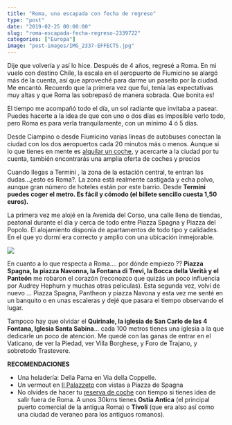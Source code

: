 ```yaml
---
title: "Roma, una escapada con fecha de regreso"
type: "post"
date: "2019-02-25 00:00:00"
slug: "roma-escapada-fecha-regreso-2339722"
categories: ["Europa"]
image: "post-images/IMG_2337-EFFECTS.jpg"
---
```


   
  
Dije que volvería y así lo hice. Después de 4 años, regresé a Roma. En mi vuelo con destino Chile, la escala en el aeropuerto de Fiumicino se alargó más de la cuenta, así que aproveché para darme un paseito por la ciudad. Me encantó. Recuerdo que la primera vez que fui, tenía las expectativas muy altas y que Roma las sobrepasó de manera sobrada. Que bonita es!  
  
El tiempo me acompañó todo el día, un sol radiante que invitaba a pasear. Puedes hacerte a la idea de que con uno o dos días es imposible verlo todo, pero Roma es para verla tranquilamente, con un mínimo 4 ó 5 días.  
  
Desde Ciampino o desde Fiumicino varías lineas de autobuses conectan la ciudad con los dos aeropuertos cada 20 minutos más o menos. Aunque si lo que tienes en mente es [alquilar un coche](https://www.milescarrental.eu/alquiler-de-autos-europa.php), y acercarte a la ciudad por tu cuenta, también encontrarás una amplia oferta de coches y precios  
  
Cuando llegas a Termini , la zona de la estación central, te entran las dudas...¿esto es Roma?. La zona está realmente castigada y echa polvo, aunque gran número de hoteles están por este barrio. Desde **Termini puedes coger el metro. Es fácil y cómodo (el billete sencillo cuesta 1,50 euros).**   
  
La primera vez me alojé en la Avenida del Corso, una calle llena de tiendas, peatonal durante el día y cerca de todo entre Piazza Spagna y Piazza del Popolo. El alojamiento disponía de apartamentos de todo tipo y calidades. En el que yo dormí era correcto y amplio con una ubicación inmejorable.  
  
![](post-images/IMG_2337-EFFECTS.jpg)  
  
En cuanto a lo que respecta a Roma.... por dónde empiezo ?? **Piazza Spagna, la piazza Navonna, la Fontana di Trevi, la Bocca della Verità y el Panteón** me robaron el corazón (reconozco que quizás un poco influencia por Audrey Hephurn y muchas otras películas). Esta segunda vez, volví de nuevo ... Piazza Spagna, Pantheon y piazza Navona y esta vez me senté en un banquito o en unas escaleras y dejé que pasara el tiempo observando el lugar.  
  
Tampoco hay que olvidar el **Quirinale, la iglesia de San Carlo de las 4 Fontana, Iglesia Santa Sabina**... cada 100 metros tienes una iglesia a la que dedicarle un poco de atención. Me quedé con las ganas de entrar en el Vaticano, de ver la Piedad, ver Villa Borghese, y Foro de Trajano, y sobretodo Trastevere.  
  
**RECOMENDACIONES**

- Una heladería: Della Pama en Via della Coppelle.
- Un vermout en [Il Palazzeto](http://www.ilpalazzettoroma.com/) con vistas a Piazza de Spagna
- No olvides de hacer tu [reserva de coche](https://www.viajemos.com.pr/alquiler-de-autos.html) con tiempo si tienes idea de salir fuera de Roma. A unos 30kms tienes **Ostia Antica** (el principal puerto comercial de la antigua Roma) o **Tívoli** (que era also así como una ciudad de veraneo para los antiguos romanos).